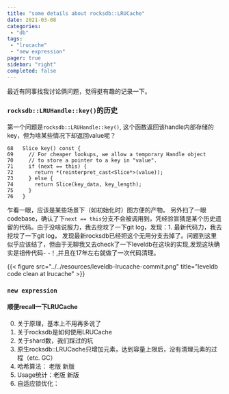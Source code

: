 ```yaml
---
title: "some details about rocksdb::LRUCache"
date: 2021-03-08
categories:
 - "db"
tags:
 - "lrucache"
 - "new expression"
pager: true
sidebar: "right"
completed: false
---
```



最近有同事找我讨论俩问题，觉得挺有趣的记录一下。

### `rocksdb::LRUHandle::key()`的历史

第一个问题是`rocksdb::LRUHandle::key()`, 这个函数返回该handle内部存储的key，但为啥某些情况下却返回value呢？

```
68   Slice key() const {
69     // For cheaper lookups, we allow a temporary Handle object
70     // to store a pointer to a key in "value".
71     if (next == this) {
72       return *(reinterpret_cast<Slice*>(value));
73     } else {
74       return Slice(key_data, key_length);
75     }
76   }
```

乍看一眼，应该是某些场景下（如初始化时）图方便的产物。
另外扫了一眼codebase，确认了下`next == this`分支不会被调用到，凭经验盲猜是某个历史遗留的代码。由于没啥说服力，我去挖坟了一下git log，发现：1. 最新代码力，我去挖坟了一下git log，
发现最新rocksdb已经把这个无用分支去掉了。问题到这里似乎应该结了，但由于无聊我又去check了一下leveldb在这块的实现,发现这块确实是祖传代码- -！,并且在17年左右就做了一次代码清理。

{{< figure src="../../resources/leveldb-lrucache-commit.png" title="leveldb code clean at lrucache" >}}

### `new expression`

#### 顺便recall一下LRUCache

0. 关于原理，基本上不用再多说了
1. 关于rocksdb是如何使用LRUCache
2. 关于shard数，我们踩过的坑
3. 原生rocksdb::LRUCache只增加元素，达到容量上限后，没有清理元素的过程（etc. GC）
4. 哈希算法： 老版 新版
5. Usage统计：老版 新版
6. 自适应锁优化： 
